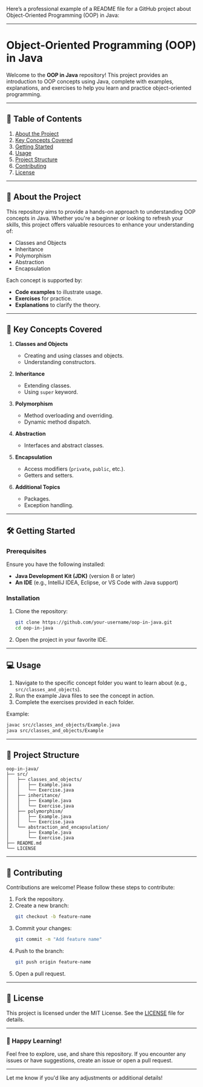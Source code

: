 Here’s a professional example of a README file for a GitHub project about Object-Oriented Programming (OOP) in Java:

---

# Object-Oriented Programming (OOP) in Java

Welcome to the **OOP in Java** repository! This project provides an introduction to OOP concepts using Java, complete with examples, explanations, and exercises to help you learn and practice object-oriented programming.

---

## 📜 Table of Contents
1. [About the Project](#about-the-project)
2. [Key Concepts Covered](#key-concepts-covered)
3. [Getting Started](#getting-started)
4. [Usage](#usage)
5. [Project Structure](#project-structure)
6. [Contributing](#contributing)
7. [License](#license)

---

## 🚀 About the Project

This repository aims to provide a hands-on approach to understanding OOP concepts in Java. Whether you're a beginner or looking to refresh your skills, this project offers valuable resources to enhance your understanding of:

- Classes and Objects
- Inheritance
- Polymorphism
- Abstraction
- Encapsulation

Each concept is supported by:
- **Code examples** to illustrate usage.
- **Exercises** for practice.
- **Explanations** to clarify the theory.

---

## 📘 Key Concepts Covered

1. **Classes and Objects**  
   - Creating and using classes and objects.
   - Understanding constructors.

2. **Inheritance**  
   - Extending classes.
   - Using `super` keyword.

3. **Polymorphism**  
   - Method overloading and overriding.
   - Dynamic method dispatch.

4. **Abstraction**  
   - Interfaces and abstract classes.

5. **Encapsulation**  
   - Access modifiers (`private`, `public`, etc.).
   - Getters and setters.

6. **Additional Topics**  
   - Packages.
   - Exception handling.

---

## 🛠 Getting Started

### Prerequisites
Ensure you have the following installed:
- **Java Development Kit (JDK)** (version 8 or later)
- **An IDE** (e.g., IntelliJ IDEA, Eclipse, or VS Code with Java support)

### Installation
1. Clone the repository:
   ```bash
   git clone https://github.com/your-username/oop-in-java.git
   cd oop-in-java
   ```
2. Open the project in your favorite IDE.

---

## 💻 Usage

1. Navigate to the specific concept folder you want to learn about (e.g., `src/classes_and_objects`).
2. Run the example Java files to see the concept in action.
3. Complete the exercises provided in each folder.

Example:
```bash
javac src/classes_and_objects/Example.java
java src/classes_and_objects/Example
```

---

## 📂 Project Structure

```plaintext
oop-in-java/
├── src/
│   ├── classes_and_objects/
│   │   ├── Example.java
│   │   └── Exercise.java
│   ├── inheritance/
│   │   ├── Example.java
│   │   └── Exercise.java
│   ├── polymorphism/
│   │   ├── Example.java
│   │   └── Exercise.java
│   └── abstraction_and_encapsulation/
│       ├── Example.java
│       └── Exercise.java
├── README.md
└── LICENSE
```

---

## 🤝 Contributing

Contributions are welcome! Please follow these steps to contribute:

1. Fork the repository.
2. Create a new branch:
   ```bash
   git checkout -b feature-name
   ```
3. Commit your changes:
   ```bash
   git commit -m "Add feature name"
   ```
4. Push to the branch:
   ```bash
   git push origin feature-name
   ```
5. Open a pull request.

---

## 📄 License

This project is licensed under the MIT License. See the [LICENSE](LICENSE) file for details.

---

### 🎉 Happy Learning!  
Feel free to explore, use, and share this repository. If you encounter any issues or have suggestions, create an issue or open a pull request.

---

Let me know if you'd like any adjustments or additional details!
